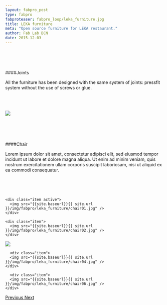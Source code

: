 ```yaml
---
layout: fabpro_post
type: fabpro
fabproteaser: fabpro_loop/leka_furniture.jpg
title: LEKA furniture
meta: "Open source furniture for LEKA restaurant."
author: Fab Lab BCN
date: 2015-12-03
---
```


<br>
<br>

<br>

####Joints


All the furniture has been designed with the same system of joints: pressfit system without the use of screws or glue.

<br>

<br>
<br>

<img src="{{site.baseurl}}{{ site.url }}/img/fabpro/leka_furniture/img01.jpg">


<br>

<br>
<br>
<br>
<br>

####Chair


Lorem ipsum dolor sit amet, consectetur adipisci elit, sed eiusmod tempor incidunt ut labore et dolore magna aliqua. Ut enim ad minim veniam, quis nostrum exercitationem ullam corporis suscipit laboriosam, nisi ut aliquid ex ea commodi consequatur.

<br>
<br>

<br>

<!----- Image Slider ----------------------------- Image Slider -------------->


<div id="carousel-example-generic" class="carousel slide" data-ride="carousel">

<!--------------- Wrapper for slides --------------->

  <div class="carousel-inner" role="listbox">
   
    <div class="item active">
      <img src="{{site.baseurl}}{{ site.url }}/img/fabpro/leka_furniture/chair01.jpg" />
    </div>
    
    <div class="item">
      <img src="{{site.baseurl}}{{ site.url }}/img/fabpro/leka_furniture/chair02.jpg" />
    </div>

  <div class="item">
      <img src="{{site.baseurl}}{{ site.url }}/img/fabpro/leka_furniture/chair03.jpg" />
    </div>
    
      <div class="item">
      <img src="{{site.baseurl}}{{ site.url }}/img/fabpro/leka_furniture/chair04.jpg" />
    </div>
    
      <div class="item">
      <img src="{{site.baseurl}}{{ site.url }}/img/fabpro/leka_furniture/chair06.jpg" />
    </div>
    
  
  </div>

<!-------------------- Controls --------------------->

  <a class="left carousel-control" href="#carousel-example-generic" role="button" data-slide="prev">
    <span class="glyphicon glyphicon-chevron-left" aria-hidden="true"></span>
    <span class="sr-only">Previous</span>
  </a>
  <a class="right carousel-control" href="#carousel-example-generic" role="button" data-slide="next">
    <span class="glyphicon glyphicon-chevron-right" aria-hidden="true"></span>
    <span class="sr-only">Next</span>
  </a>
</div>



<!----- Image Slider ----------------------------- Image Slider -------------->


<br>



